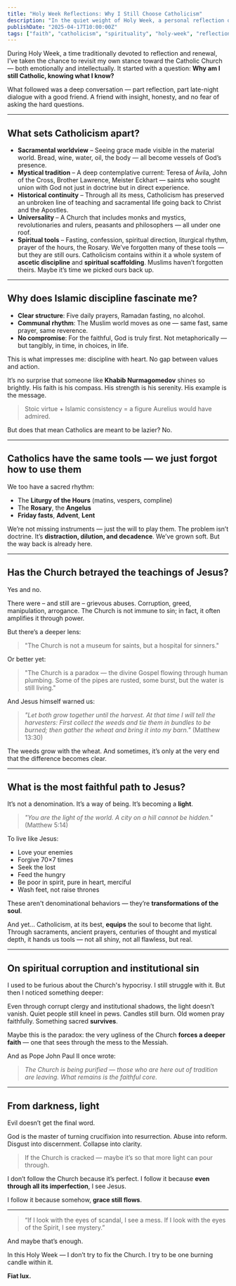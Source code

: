 ```yaml
---
title: "Holy Week Reflections: Why I Still Choose Catholicism"
description: "In the quiet weight of Holy Week, a personal reflection on the beauty, contradictions, and enduring truth within the Catholic tradition."
publishDate: "2025-04-17T10:00:00Z"
tags: ["faith", "catholicism", "spirituality", "holy-week", "reflection"]
---
```


During Holy Week, a time traditionally devoted to reflection and renewal, I’ve taken the chance to revisit my own stance toward the Catholic Church — both emotionally and intellectually. It started with a question: **Why am I still Catholic, knowing what I know?**

What followed was a deep conversation — part reflection, part late-night dialogue with a good friend. A friend with insight, honesty, and no fear of asking the hard questions.

---

## What sets Catholicism apart?

- **Sacramental worldview** – Seeing grace made visible in the material world. Bread, wine, water, oil, the body — all become vessels of God’s presence.
- **Mystical tradition** – A deep contemplative current: Teresa of Ávila, John of the Cross, Brother Lawrence, Meister Eckhart — saints who sought union with God not just in doctrine but in direct experience.
- **Historical continuity** – Through all its mess, Catholicism has preserved an unbroken line of teaching and sacramental life going back to Christ and the Apostles.
- **Universality** – A Church that includes monks and mystics, revolutionaries and rulers, peasants and philosophers — all under one roof.
- **Spiritual tools** – Fasting, confession, spiritual direction, liturgical rhythm, prayer of the hours, the Rosary. We’ve forgotten many of these tools — but they are still ours. Catholicism contains within it a whole system of **ascetic discipline** and **spiritual scaffolding**. Muslims haven’t forgotten theirs. Maybe it’s time we picked ours back up.

---

## Why does Islamic discipline fascinate me?

- **Clear structure**: Five daily prayers, Ramadan fasting, no alcohol.
- **Communal rhythm**: The Muslim world moves as one — same fast, same prayer, same reverence.
- **No compromise**: For the faithful, God is truly first. Not metaphorically — but tangibly, in time, in choices, in life.

This is what impresses me: discipline with heart. No gap between values and action.

It’s no surprise that someone like **Khabib Nurmagomedov** shines so brightly. His faith is his compass. His strength is his serenity. His example is the message.

> Stoic virtue + Islamic consistency = a figure Aurelius would have admired.

But does that mean Catholics are meant to be lazier? No.

---

## Catholics have the same tools — we just forgot how to use them

We too have a sacred rhythm:

- The **Liturgy of the Hours** (matins, vespers, compline)
- The **Rosary**, the **Angelus**
- **Friday fasts**, **Advent**, **Lent**

We’re not missing instruments — just the will to play them. The problem isn’t doctrine. It’s **distraction, dilution, and decadence**. We’ve grown soft. But the way back is already here.

---

## Has the Church betrayed the teachings of Jesus?

Yes and no.

There were – and still are – grievous abuses. Corruption, greed, manipulation, arrogance. The Church is not immune to sin; in fact, it often amplifies it through power.

But there’s a deeper lens:

> "The Church is not a museum for saints, but a hospital for sinners."

Or better yet:

> "The Church is a paradox — the divine Gospel flowing through human plumbing. Some of the pipes are rusted, some burst, but the water is still living."

And Jesus himself warned us:

> *"Let both grow together until the harvest. At that time I will tell the harvesters: First collect the weeds and tie them in bundles to be burned; then gather the wheat and bring it into my barn."* (Matthew 13:30)

The weeds grow with the wheat. And sometimes, it’s only at the very end that the difference becomes clear.

---

## What is the most faithful path to Jesus?

It’s not a denomination.
It’s a way of being.
It’s becoming a **light**.

> *"You are the light of the world. A city on a hill cannot be hidden."* (Matthew 5:14)

To live like Jesus:
- Love your enemies
- Forgive 70×7 times
- Seek the lost
- Feed the hungry
- Be poor in spirit, pure in heart, merciful
- Wash feet, not raise thrones

These aren't denominational behaviors — they’re **transformations of the soul**.

And yet… Catholicism, at its best, **equips** the soul to become that light. Through sacraments, ancient prayers, centuries of thought and mystical depth, it hands us tools — not all shiny, not all flawless, but real.

---

## On spiritual corruption and institutional sin

I used to be furious about the Church's hypocrisy. I still struggle with it. But then I noticed something deeper:

Even through corrupt clergy and institutional shadows, the light doesn’t vanish. Quiet people still kneel in pews. Candles still burn. Old women pray faithfully. Something sacred **survives**.

Maybe this is the paradox: the very ugliness of the Church **forces a deeper faith** — one that sees through the mess to the Messiah.

And as Pope John Paul II once wrote:
> *The Church is being purified — those who are here out of tradition are leaving. What remains is the faithful core.*

---

## From darkness, light

Evil doesn’t get the final word.

God is the master of turning crucifixion into resurrection.
Abuse into reform.
Disgust into discernment.
Collapse into clarity.

> If the Church is cracked — maybe it’s so that more light can pour through.

I don’t follow the Church because it’s perfect. I follow it because **even through all its imperfection**, I see Jesus.

I follow it because somehow, **grace still flows**.

---

> “If I look with the eyes of scandal, I see a mess. If I look with the eyes of the Spirit, I see mystery.”

And maybe that’s enough.

In this Holy Week — I don’t try to fix the Church.
I try to be one burning candle within it.

**Fiat lux.**


